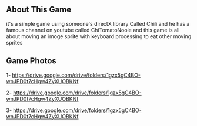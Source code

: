 ## About This Game
  it's a simple game using someone's directX library Called Chili and he has a famous channel on youtube called ChiTomatoNoole and this game 
  is all about moving an imoge sprite with keyboard processing to eat other moving sprites 
  
## Game Photos
1- https://drive.google.com/drive/folders/1gzx5gC4BO-wnJPD0t7cHgw4ZyXUOBKNf

2- https://drive.google.com/drive/folders/1gzx5gC4BO-wnJPD0t7cHgw4ZyXUOBKNf

3- https://drive.google.com/drive/folders/1gzx5gC4BO-wnJPD0t7cHgw4ZyXUOBKNf
